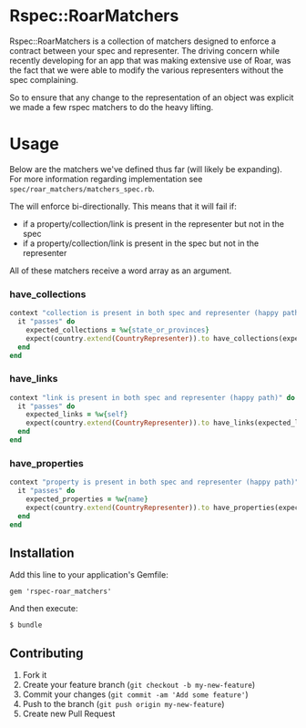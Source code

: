 # Rspec::RoarMatchers

Rspec::RoarMatchers is a collection of matchers designed to enforce a contract between your spec and representer.  The driving concern while recently developing for an app that was making extensive use of Roar, was the fact that we were able to modify the various representers without the spec complaining.

So to ensure that any change to the representation of an object was explicit we made a few rspec matchers to do the heavy lifting.

# Usage

Below are the matchers we've defined thus far (will likely be expanding).  For more information regarding implementation see `spec/roar_matchers/matchers_spec.rb`.  

The will enforce bi-directionally.  This means that it will fail if:

* if a property/collection/link is present in the representer but not in the spec
* if a property/collection/link is present in the spec but not in the representer

All of these matchers receive a word array as an argument.

### have_collections

```ruby
context "collection is present in both spec and representer (happy path)" do
  it "passes" do
    expected_collections = %w{state_or_provinces}
    expect(country.extend(CountryRepresenter)).to have_collections(expected_collections)
  end
end
```

### have_links

```ruby
context "link is present in both spec and representer (happy path)" do
  it "passes" do
    expected_links = %w{self}
    expect(country.extend(CountryRepresenter)).to have_links(expected_links)
  end
end
```

### have_properties

```ruby
context "property is present in both spec and representer (happy path)" do
  it "passes" do
    expected_properties = %w{name}
    expect(country.extend(CountryRepresenter)).to have_properties(expected_properties)
  end
end
```

## Installation

Add this line to your application's Gemfile:

    gem 'rspec-roar_matchers'

And then execute:

    $ bundle

## Contributing

1. Fork it
2. Create your feature branch (`git checkout -b my-new-feature`)
3. Commit your changes (`git commit -am 'Add some feature'`)
4. Push to the branch (`git push origin my-new-feature`)
5. Create new Pull Request
